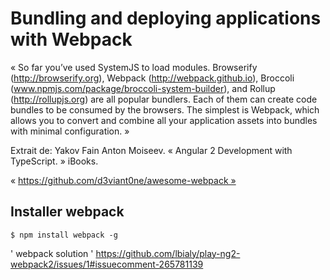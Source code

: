 # Bundling and deploying applications with Webpack

« So far you’ve used SystemJS to load modules. Browserify (http://browserify.org), Webpack (http://webpack.github.io), Broccoli (www.npmjs.com/package/broccoli-system-builder), and Rollup (http://rollupjs.org) are all popular bundlers. Each of them can create code bundles to be consumed by the browsers. The simplest is Webpack, which allows you to convert and combine all your application assets into bundles with minimal configuration. »

Extrait de: Yakov Fain Anton Moiseev. « Angular 2 Development with TypeScript. » iBooks. 

« https://github.com/d3viant0ne/awesome-webpack »


## Installer webpack 

```
$ npm install webpack -g
```

'  webpack solution '
https://github.com/lbialy/play-ng2-webpack2/issues/1#issuecomment-265781139
